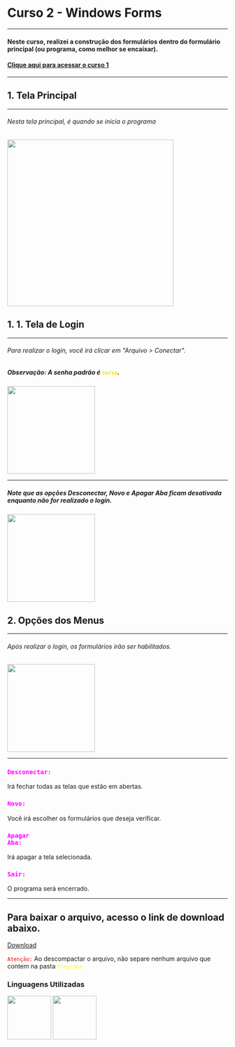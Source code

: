 # Curso 2 - Windows Forms

---
#### Neste curso, realizei a construção dos formulários dentro do formulário principal (ou programa, como melhor se encaixar).

#### [Clique aqui para acessar o curso 1](https://github.com/leosilka/PrimeiraAplicacaoWindowsForms)
---

## 1. Tela Principal
---
###### Nesta tela principal, é quando se inicia o programa
<img height="380em" src="https://cdn.discordapp.com/attachments/1154080016678793226/1161670696309641216/TelaPrincipal.png?ex=65392524&is=6526b024&hm=da2bf2ee4f65fe9797eb24b9c8758df9b854bb2b937e112e6d01b0ef75cac97d&" />

## 1. 1. Tela de Login
---
###### Para realizar o login, você irá clicar em "Arquivo > Conectar".
##### Observação: A senha padrão é <code style="color : gold">curso</code>.
<img height="200em" src="https://cdn.discordapp.com/attachments/1154080016678793226/1161670695072305162/Menu1.png?ex=65392524&is=6526b024&hm=d18f176a89dbac343d91c5051b1eaebf6bd8241b2b1b0b8f2dcb31a5845ba712&" />

---
##### Note que as opções Desconectar, Novo e Apagar Aba ficam desativada enquanto não for realizado o login.

<img height="200em" src="https://cdn.discordapp.com/attachments/1154080016678793226/1161670695982469191/TelaLogin.png?ex=65392524&is=6526b024&hm=efe5577e9e4df794416e34e50008bfa744ca17cd2c27b0bf22a03ed894229a90&" />

## 2. Opções dos Menus
---
###### Após realizar o login, os formulários irão ser habilitados.

<img height="200em" src="https://cdn.discordapp.com/attachments/1154080016678793226/1161670695424622692/Menu2.png?ex=65392524&is=6526b024&hm=819bb2a2070092174c48a991befbbcd5ba92adbaca0c62a0b719072ae9884ea7&" />

---
### <code style="color : fuchsia">Desconectar:</code>
Irá fechar todas as telas que estão em abertas.
### <code style="color : fuchsia">Novo:</code>
Você irá escolher os formulários que deseja verificar.
### <code style="color : fuchsia">Apagar Aba:</code>
Irá apagar a tela selecionada.
### <code style="color : fuchsia">Sair:</code>
O programa será encerrado.

---


## Para baixar o arquivo, acesso o link de download abaixo.
[Download](https://mega.nz/file/AvU1wKKQ#TFXnObU7nURihW7qNd9mqyTHP6HPiM1vUGScNFy7V8A)

<code style="color : red">Atenção:</code> Ao descompactar o arquivo, não separe nenhum arquivo que contem na pasta <code style="color : yellow">Programa</code>

### Linguagens Utilizadas
<img height="100em" src="https://cdn.jsdelivr.net/gh/devicons/devicon/icons/csharp/csharp-original.svg" />
<img height="100em" src="https://cdn.jsdelivr.net/gh/devicons/devicon/icons/dot-net/dot-net-original-wordmark.svg" />
          